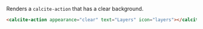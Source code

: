 Renders a `calcite-action` that has a clear background.

```html
<calcite-action appearance="clear" text="Layers" icon="layers"></calcite-action>
```
